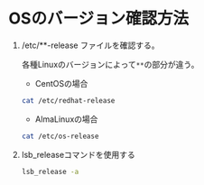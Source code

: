 # OSのバージョン確認方法

1. /etc/**-release ファイルを確認する。  

    各種Linuxのバージョンによって`**`の部分が違う。  

    - CentOSの場合

    ``` bash
    cat /etc/redhat-release
    ```

    - AlmaLinuxの場合

    ``` bash
    cat /etc/os-release
    ```

2. lsb_releaseコマンドを使用する

    ``` bash
    lsb_release -a
    ```
